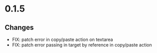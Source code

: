 # 0.1.5

## Changes

- FIX: patch error in copy/paste action on textarea
- FIX: patch error passing in target by reference in copy/paste action
